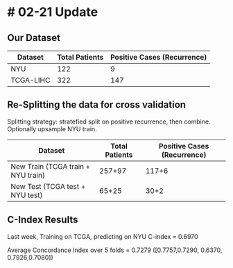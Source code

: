 # # 02-21 Update

## Our Dataset

| Dataset | Total Patients | Positive Cases (Recurrence) |
|---------|---------------|----------------------------|
| NYU | 122            | 9                          |
| TCGA-LIHC  | 322         | 147                          |

## Re-Splitting the data for cross validation

Splitting strategy: stratefied split on positive recurrence, then combine. Optionally upsample NYU train.

| Dataset | Total Patients | Positive Cases (Recurrence) |
|---------|---------------|----------------------------|
| New Train (TCGA train + NYU train) | 257+97            | 117+6                          |
| New Test (TCGA test + NYU test) | 65+25         | 30+2                          |

## C-Index Results

Last week, Training on TCGA, predicting on NYU C-index = 0.6970

Average Concordance Index over 5 folds = 0.7279 ([0.7757,0.7290, 0.6370, 0.7926,0.7080])
